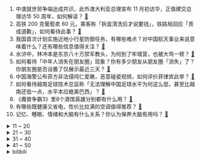 1. 中澳就世贸争端达成共识，此外澳大利亚总理宣布 11 月初访华，正值建交总理访华 50 周年，如何解读？ [:link:](https://www.zhihu.com/question/627280921)
2. 高铁 200 克葡萄卖 60 元，乘客称「拆盒清洗后才说要钱」，铁路局回应「责成道歉」，如何看待此事？ [:link:](https://www.zhihu.com/question/627284973)
3. 我国首次计划实施近地小行星防御任务，有哪些难点？对中国航天事业来说意味着什么？还有哪些信息值得关注？ [:link:](https://www.zhihu.com/question/627295287)
4. 水浒中，林冲本是东京八十万禁军教头，为何到了牢城营，也被大骂一顿？ [:link:](https://www.zhihu.com/question/624361890)
5. 如何看待「中年人消失在朋友圈」现象？你有多少朋友从朋友圈「消失」了？你朋友圈是否设置了仅展示最近三天？ [:link:](https://www.zhihu.com/question/626821550)
6. 中国海警公布菲方非法侵闯仁爱礁，恶意碰瓷视频，如何评价菲律宾此举？ [:link:](https://www.zhihu.com/question/627281624)
7. 如何看待越南足球技术总监称「无法理解中国足球水平为何这么低，甚至比越南还低一点，水平本应媲美巴西」？ [:link:](https://www.zhihu.com/question/626496133)
8. 《魔兽争霸3》里8个酒馆英雄分别都有什么用？ [:link:](https://www.zhihu.com/question/625745260)
9. 有哪些既健康又省电，性价比拉满的空调值得推荐？ [:link:](https://www.zhihu.com/question/626805114)
10. 记忆、睡眠、情绪和大脑有什么关系？你认为保养大脑有用吗？ [:link:](https://www.zhihu.com/question/622184324)
<details>
<summary>11 ~ 20</summary>

11. 在游戏中只剩下1滴血相当于什么现实中的什么状态? [:link:](https://www.zhihu.com/question/626966766)
12. S13 瑞士轮第四日 WBG 0:1 不敌 KT 遭遇两连败，如何评价这场比赛？ [:link:](https://www.zhihu.com/question/627295591)
13. 如何评价 2023 年雨果奖获奖名单？ [:link:](https://www.zhihu.com/question/627260704)
14. 如何评价《明日方舟》4.5周年感谢庆典直播内容？ [:link:](https://www.zhihu.com/question/626449470)
15. 当你不喜欢现在的工作，但是辞职又没有钱支撑过渡到下份工作时，是咬牙坚持还是辞职？ [:link:](https://www.zhihu.com/question/622549911)
16. 石头沉底（触底）还受浮力吗？ [:link:](https://www.zhihu.com/question/614235009)
17. occupancy network对自动驾驶能带来多大的提升？会让激光雷达变得鸡肋吗？ [:link:](https://www.zhihu.com/question/614057120)
18. 魏书钧执导，朱一龙主演的电影《河边的错误》到底怎么样，值得去电影院看吗？ [:link:](https://www.zhihu.com/question/627259972)
19. 如何评价电影《电锯惊魂 10》？ [:link:](https://www.zhihu.com/question/624426560)
20. 钟薛高被曝欠薪，官方账号下被讨债，商家称降价也不好卖，公司称纠纷由 5 月起的裁员引起，具体情况如何？ [:link:](https://www.zhihu.com/question/627072174)
</details>
<details>
<summary>21 ~ 30</summary>

21. 主机游戏玩家想购买电视需要考虑哪些方面? [:link:](https://www.zhihu.com/question/626824338)
22. 《繁城之下》宁理饰演的宋辰是一个怎样的人？ [:link:](https://www.zhihu.com/question/625981791)
23. 如何评价第一期《我可以47》？ [:link:](https://www.zhihu.com/question/627170227)
24. 喜欢一个男生，是应该主动，还是不主动？ [:link:](https://www.zhihu.com/question/624355499)
25. 双十一装修季，有哪些必买家电值得推荐？ [:link:](https://www.zhihu.com/question/626349733)
26. 你心情特别差时，最喜欢吃什么东西呢？ [:link:](https://www.zhihu.com/question/621880083)
27. 俞敏洪教育儿子「我的钱跟你半毛钱关系没有」，并表示孩子自我醒悟与成长更重要，如何看待此事？ [:link:](https://www.zhihu.com/question/627265031)
28. 如何评价古装悬疑剧《繁城之下》大结局？符合你的预期吗？ [:link:](https://www.zhihu.com/question/627295826)
29. 为什么说底盘好人体工学椅才好，如何辨别底盘好坏? [:link:](https://www.zhihu.com/question/627023321)
30. 排眼刀卡莎有什么用 有无懂哥解释一波? [:link:](https://www.zhihu.com/question/627051734)
</details>
<details>
<summary>31 ~ 40</summary>

31. 电影《河边的错误》里「凶手」到底是谁？犯罪动机又是什么？ [:link:](https://www.zhihu.com/question/626979682)
32. 如何评价披荆斩棘第三季五公的的分组和选歌？ [:link:](https://www.zhihu.com/question/626993487)
33. 《三国演义》孙尚香抱阿斗走，为什么不怕赵云独惧张飞？ [:link:](https://www.zhihu.com/question/558994024)
34. S13 瑞士轮第四日 BLG 1:0 击败 FNC，如何评价这场比赛？ [:link:](https://www.zhihu.com/question/627294107)
35. 国企单位分公司上班被借调到总部，应该留在总部还是回分公司？ [:link:](https://www.zhihu.com/question/625894641)
36. 中方谈当前巴以冲突「呼吁各方立即停火止暴保护平民，避免人道主义灾难」，巴以冲突当前情况如何？ [:link:](https://www.zhihu.com/question/627005681)
37. 作为一名「独身主义」，该如何「求同存异」地融入结婚人士的圈子? [:link:](https://www.zhihu.com/question/625758383)
38. 特斯拉三季度净利润同比下滑 44%，毛利率创 4 年新低，马斯克称将坚持继续降价，如何看待这一策略？ [:link:](https://www.zhihu.com/question/626901506)
39. 一部分原神玩家对增加剧情跳过功能的诉求，为什么会遭到另一部分原神玩家的反对？ [:link:](https://www.zhihu.com/question/626814357)
40. 23-24 赛季英超，利物浦 2:0 十人埃弗顿，萨拉赫双响，努涅斯送助攻，如何评价本场比赛？ [:link:](https://www.zhihu.com/question/627198358)
</details>
<details>
<summary>41 ~ 50</summary>

41. 中国机床在国际上大概的地位是什么？ [:link:](https://www.zhihu.com/question/455513991)
42. 为什么越来越多的人不发朋友圈了？是因为朋友圈不再是「朋友」圈了吗？ [:link:](https://www.zhihu.com/question/626978033)
43. 为什么职场人需要定期出去面试？ [:link:](https://www.zhihu.com/question/626700685)
44. 魏书钧执导，朱一龙主演的电影《河边的错误》的到底想表达什么？ [:link:](https://www.zhihu.com/question/626979862)
45. 如何评价《崩坏：星穹铁道》千星纪游PV：「星际和平导览：甄选、规划和机遇」？ [:link:](https://www.zhihu.com/question/627272010)
46. 在职场，为什么不要过于拼命？ [:link:](https://www.zhihu.com/question/625634171)
47. 有关部门依法对富士康旗下企业进行税务稽查和用地情况调查，哪些信息值得关注？ [:link:](https://www.zhihu.com/question/627262398)
48. 如何评价 2023 年 CCPC 女生专场？ [:link:](https://www.zhihu.com/question/626823770)
49. 为什么大陆很多人难以理解棒球规则？ [:link:](https://www.zhihu.com/question/623672724)
50. 10 月 21 日 NBA 季前赛，勇士主场 117-122 不敌马刺，哪位球员的表现令你印象深刻？ [:link:](https://www.zhihu.com/question/627146546)
</details><details>
<summary>bilibili</summary>

</details>
